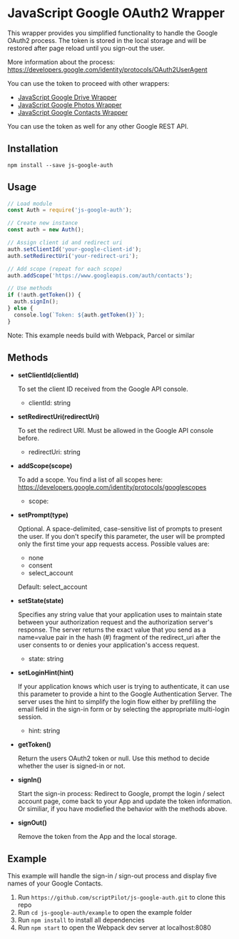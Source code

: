 # JavaScript Google OAuth2 Wrapper

This wrapper provides you simplified functionality to handle the Google OAuth2 process. The token is stored in the local storage and will be restored after page reload until you sign-out the user.

More information about the process:
https://developers.google.com/identity/protocols/OAuth2UserAgent

You can use the token to proceed with other wrappers:

* [JavaScript Google Drive Wrapper](https://github.com/scriptPilot/js-google-drive)
* [JavaScript Google Photos Wrapper](https://github.com/scriptPilot/js-google-photos)
* [JavaScript Google Contacts Wrapper](https://github.com/scriptPilot/js-google-contacts)

You can use the token as well for any other Google REST API.

## Installation

`npm install --save js-google-auth`

## Usage

```js
// Load module
const Auth = require('js-google-auth');

// Create new instance
const auth = new Auth();

// Assign client id and redirect uri
auth.setClientId('your-google-client-id');
auth.setRedirectUri('your-redirect-uri');

// Add scope (repeat for each scope)
auth.addScope('https://www.googleapis.com/auth/contacts');

// Use methods
if (!auth.getToken()) {
  auth.signIn();
} else {
  console.log(`Token: ${auth.getToken()}`);
}
```

Note: This example needs build with Webpack, Parcel or similar

## Methods

* **setClientId(clientId)**

  To set the client ID received from the Google API console.

  * clientId: string

* **setRedirectUri(redirectUri)**

  To set the redirect URI. Must be allowed in the Google API console before.

  * redirectUri: string

* **addScope(scope)**

  To add a scope. You find a list of all scopes here:
  https://developers.google.com/identity/protocols/googlescopes

  * scope: <string>

* **setPrompt(type)**

  Optional. A space-delimited, case-sensitive list of prompts to present the user. If you don't specify this parameter, the user will be prompted only the first time your app requests access. Possible values are:

  * none
  * consent
  * select_account

  Default: select_account

* **setState(state)**

  Specifies any string value that your application uses to maintain state between your authorization request and the authorization server's response. The server returns the exact value that you send as a name=value pair in the hash (#) fragment of the redirect_uri after the user consents to or denies your application's access request.

  * state: string

* **setLoginHint(hint)**

  If your application knows which user is trying to authenticate, it can use this parameter to provide a hint to the Google Authentication Server. The server uses the hint to simplify the login flow either by prefilling the email field in the sign-in form or by selecting the appropriate multi-login session.

  - hint: string

* **getToken()**

  Return the users OAuth2 token or null. Use this method to decide whether the user is signed-in or not.

* **signIn()**

  Start the sign-in process: Redirect to Google, prompt the login / select account page, come back to your App and update the token information. Or similiar, if you have modiefied the behavior with the methods above.

* **signOut()**

  Remove the token from the App and the local storage.

## Example

This example will handle the sign-in / sign-out process and display five names of your Google Contacts.

1. Run `https://github.com/scriptPilot/js-google-auth.git` to clone this repo
2. Run `cd js-google-auth/example` to open the example folder
3. Run `npm install` to install all dependencies
4. Run `npm start` to open the Webpack dev server at localhost:8080
